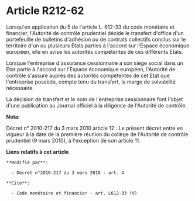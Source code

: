 # Article R212-62

Lorsqu'en application du 5 de l'article L. 612-33 du code monétaire et financier, l'Autorité de contrôle prudentiel décide le
transfert d'office d'un portefeuille de bulletins d'adhésion ou de contrats collectifs conclus sur le territoire d'un ou
plusieurs Etats parties à l'accord sur l'Espace économique européen, elle en avise les autorités compétentes de ces
différents Etats. 

Lorsque l'entreprise d'assurance cessionnaire a son siège social dans un Etat partie à l'accord sur l'Espace économique
européen, l'Autorité de contrôle s'assure auprès des autorités compétentes de cet Etat que l'entreprise possède, compte tenu
du transfert, la marge de solvabilité nécessaire.

La décision de transfert et le nom de l'entreprise cessionnaire font l'objet d'une publication au Journal officiel à la
diligence de l'Autorité de contrôle.

**Nota:**

Décret n° 2010-217 du 3 mars 2010 article 12 : Le présent décret entre en vigueur à la date de la première réunion du collège
de l'Autorité de contrôle prudentiel (9 mars 2010), à l'exception de son article 11.

**Liens relatifs à cet article**

	**Modifié par**:

	  - Décret n°2010-217 du 3 mars 2010 - art. 4

	**Cite**:

	  - Code monétaire et financier - art. L612-33 (V)
